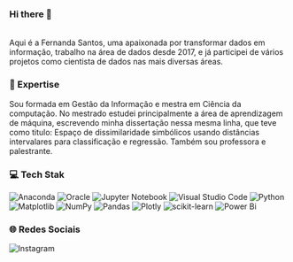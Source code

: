 ### Hi there 👋

<p align="left"><br>Aqui é a Fernanda Santos, uma apaixonada por transformar dados em informação, trabalho na área de dados desde 2017, e já participei de vários projetos como cientista de dados nas mais diversas áreas.</p>

###

### 🚀 Expertise
Sou formada em Gestão da Informação e mestra em Ciência da computação. No mestrado estudei principalmente a área de aprendizagem de máquina, escrevendo minha dissertação nessa mesma linha, que teve como titulo: Espaço de dissimilaridade simbólicos usando distâncias intervalares para classificação e regressão. Também sou professora e palestrante.
###

### 💻 Tech Stak
![Anaconda](https://img.shields.io/badge/Anaconda-%2344A833.svg?style=for-the-badge&logo=anaconda&logoColor=white)
![Oracle](https://img.shields.io/badge/Oracle-F80000?style=for-the-badge&logo=oracle&logoColor=white)
![Jupyter Notebook](https://img.shields.io/badge/jupyter-%23FA0F00.svg?style=for-the-badge&logo=jupyter&logoColor=white)
![Visual Studio Code](https://img.shields.io/badge/Visual%20Studio%20Code-0078d7.svg?style=for-the-badge&logo=visual-studio-code&logoColor=white)
![Python](https://img.shields.io/badge/python-3670A0?style=for-the-badge&logo=python&logoColor=ffdd54)
![Matplotlib](https://img.shields.io/badge/Matplotlib-%23ffffff.svg?style=for-the-badge&logo=Matplotlib&logoColor=black)
![NumPy](https://img.shields.io/badge/numpy-%23013243.svg?style=for-the-badge&logo=numpy&logoColor=white)
![Pandas](https://img.shields.io/badge/pandas-%23150458.svg?style=for-the-badge&logo=pandas&logoColor=white)
![Plotly](https://img.shields.io/badge/Plotly-%233F4F75.svg?style=for-the-badge&logo=plotly&logoColor=white)
![scikit-learn](https://img.shields.io/badge/scikit--learn-%23F7931E.svg?style=for-the-badge&logo=scikit-learn&logoColor=white)
![Power Bi](https://img.shields.io/badge/power_bi-F2C811?style=for-the-badge&logo=powerbi&logoColor=black)
###

### 🌐 Redes Sociais
![Instagram](https://urlgeni.us/instagram/9tt1)
###
